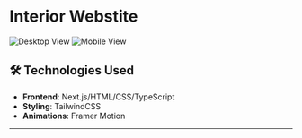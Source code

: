 # Interior Webstite

![Desktop View](./images/desktopView.png)
![Mobile View](./images/mobileView.png)

## 🛠️ Technologies Used

- **Frontend**: Next.js/HTML/CSS/TypeScript
- **Styling**: TailwindCSS
- **Animations**: Framer Motion

---
